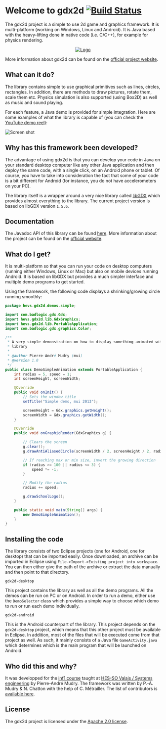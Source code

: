 # Welcome to gdx2d [![Build Status](https://travis-ci.org/hevs-isi/gdx2d.svg?branch=master)](https://travis-ci.org/hevs-isi/gdx2d)

The gdx2d project is a simple to use 2d game and graphics framework. It is multi-platform (working on Windows, Linux and Android). It is Java based with the heavy-lifting done in native code (i.e. C/C++), for example for physics rendering. 

<p align="center">
  <a href="https://www.youtube.com/watch?v=eoVrifa1Xd0" target="_blank"><img src="https://rawgit.com/hevs-isi/gdx2d-videofile/master/logo/logo_640.png?raw=true" alt="Logo"/></a>
</p>

More information about gdx2d can be found on the [official project website](https://hevs-isi.github.io/gdx2d/).

## What can it do?
The library contains simple to use graphical primitives such as lines, circles, rectangles. In addition, there are methods to draw pictures, rotate them, scale them etc. Physics simulation is also supported (using Box2D) as well as music and sound playing.

For each feature, a Java demo is provided for simple integration. Here are some examples of what the library is capable of (you can check the [YouTube demo reel](https://www.youtube.com/watch?v=eoVrifa1Xd0)):

![Screen shot](https://raw.github.com/wiki/pmudry/gdx2d/multi_screenshot.png)

## Why has this framework been developed?
The advantage of using gdx2d is that you can develop your code in Java on your standard desktop computer like any other Java application and then deploy the same code, with a single click, on an Android phone or tablet. Of course, you have to take into consideration the fact that some of your code is a bit different for Android (for instance, you do not have accelerometers on your PC). 

The library itself is a wrapper around a very nice library called [libGDX](https://libgdx.badlogicgames.com/) which provides almost everything to the library. The current project version is based on libGDX version `1.5.6`.

## Documentation
The Javadoc API of this library can be found [here](https://hevs-isi.github.io/gdx2d/javadoc/). More information about the project can be found on the [official website](https://hevs-isi.github.io/gdx2d/).

## What do I get?
It is multi-platform so that you can run your code on desktop computers (running either Windows, Linux or Mac) but also on mobile devices running Android. It is based on libGDX but provides a much simpler interface and multiple demo programs to get started.

Using the framework, the following code displays a shrinking/growing circle running smoothly:

```java
package hevs.gdx2d.demos.simple;

import com.badlogic.gdx.Gdx;
import hevs.gdx2d.lib.GdxGraphics;
import hevs.gdx2d.lib.PortableApplication;
import com.badlogic.gdx.graphics.Color;

/**
 * A very simple demonstration on how to display something animated with the
 * library
 *
 * @author Pierre-André Mudry (mui)
 * @version 1.0
 */
public class DemoSimpleAnimation extends PortableApplication {
    int radius = 5, speed = 1;
    int screenHeight, screenWidth;

    @Override
    public void onInit() {
        // Sets the window title
        setTitle("Simple demo, mui 2013");

        screenHeight = Gdx.graphics.getHeight();
        screenWidth = Gdx.graphics.getWidth();
    }

    @Override
    public void onGraphicRender(GdxGraphics g) {

        // Clears the screen
        g.clear();
        g.drawAntiAliasedCircle(screenWidth / 2, screenHeight / 2, radius, Color.BLUE);

        // If reaching max or min size, invert the growing direction
        if (radius >= 100 || radius <= 3) {
            speed *= -1;
        }

        // Modify the radius
        radius += speed;

        g.drawSchoolLogo();
    }

    public static void main(String[] args) {
        new DemoSimpleAnimation();
    }
}
```

## Installing the code
The library consists of two Eclipse projects (one for Android, one for desktop) that can be imported easily. Once downloaded, an archive can be imported in Eclipse using `File->Import->Existing project into workspace`. You can then either give the path of the archive or extract the data manually and then point to that directory.

`gdx2d-desktop`

This project contains the library as well as all the demo programs. All the demos can be run on PC or on Android. In order to run a demo, either use the `DemoSelector` class which provides a simple way to choose which demo to run or run each demo individually.

`gdx2d-android`

This is the Android counterpart of the library. This project depends on the `gdx2d-desktop` project, which means that this other project must be available in Eclipse. In addition, most of the files that will be executed come from that project as well. As such, it mainly consists of a Java file `GameActivity.java` which determines which is the main program that will be launched on Android.

## Who did this and why?
It was developped for the [inf1 course](http://inf1.begincoding.net) taught at [HES-SO Valais / Systems engineering](http://hevs.ch/isi) by Pierre-André Mudry. The framework was written by P.-A. Mudry & N. Chatton with the help of C. Métrailler. The list of contributors is [available here](https://github.com/hevs-isi/gdx2d/graphs/contributors).

## License
The gdx2d project is licensed under the [Apache 2.0 license](https://github.com/hevs-isi/gdx2d/blob/master/LICENSE).